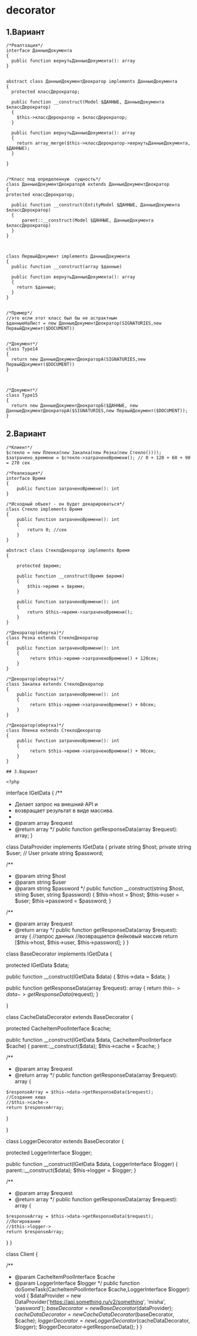 # decorator

## 1.Вариант

    /*Реалтзация*/  
    interface ДанныеДокумента  
    {  
      public function вернутьДанныеДокумента(): array  		
    }  


    abstract class ДанныеДокументДеократор implements ДанныеДокумента
    {
      protected классДерократор;

      public function __construct(Model $ДАННЫЕ, ДанныеДокумента $классДерократор)
      {
        $this->классДерократор = $классДерократор;
      }

      public function вернутьДанныеДокумента(): array
      {
        return array_merge($this->классДерократор->вернутьДанныеДокумента, $ДАННЫЕ);
      }

    }


    /*Класс под определенную  сущность*/
    class ДанныеДокументДеократорА extends ДанныеДокументДеократор
    {
    protected классДерократор;
     
      public function __construct(EntityModel $ДАННЫЕ, ДанныеДокумента $классДерократор)
      {
          parent::__construct(Model $ДАННЫЕ, ДанныеДокумента $классДерократор)
      } 
    }
      


    class ПервыйДокумент implements ДанныеДокумента
    {
      public function __construct(array $данные)	

      public function вернутьДанныеДокумента(): array
      {
        return $данные;
      }
    }


    /*Пример*/  
    //это если этот класс был бы не астрактным
    $данныеНаЛист = new ДанныеДокументДеократор(SIGNATURIES,new ПервыйДокумент($DOCUMENT))


    /*Документ*/  
    class Type14
    {
      return new ДанныеДокументДеократорA(SIGNATURIES,new ПервыйДокумент($DOCUMENT))
    }



    /*Документ*/  
    class Type15
    {
      return new ДанныеДокументДеократорБ($ДАННЫЕ, new ДанныеДокументДеократорА($SIGNATURIES,new ПервыйДокумент($DOCUMENT));
    }
    
    
   ## 2.Вариант


    /*Клиент*/
    $стекло = new Пленка(new Закалка(new Резка(new Стекло())));
    $затрачено_времени = $стекло->затраченоВремени(); // 0 + 120 + 60 + 90 = 270 сек 

    /*Реализация*/
    interface Время
    {
        public function затраченоВремени(): int
    }

    /*Исходный объект - он будет декарироваться*/
    class Стекло implements Время
    {
        public function затраченоВремени(): int
        {
            return 0; //сек
        }
    }

    abstract class CтеклоДекоратор implements Время
    {

        protected $время;

        public function __construct(Время $время)
        {
            $this->время = $время;
        }

        public function затраченоВремени(): int
        {
            return $this->время->затраченоВремени();
        }
    }

    /*Декоратор(обертка)*/
    class Резка extends CтеклоДекоратор 
    {
        public function затраченоВремени(): int
        {
             return $this->время->затраченоВремени() + 120сек;
        }
    }

    /*Декоратор(обертка)*/
    class Закалка extends CтеклоДекоратор 
    {
        public function затраченоВремени(): int
        {
             return $this->время->затраченоВремени() + 60сек;
        }
    }

    /*Декоратор(обертка)*/
    class Пленка extends CтеклоДекоратор 
    {
        public function затраченоВремени(): int
        {
             return $this->время->затраченоВремени() + 90сек;
        }
    }
    
    ## 3.Вариант
    
    <?php

interface IGetData {
  /**
   * Делает запрос на внешний API и
   * возвращает результат в виде массива.
   *
   * @param array $request
   * @return array
   */
  public function getResponseData(array $request): array;
}


class DataProvider implements IGetData {
  private string $host;
  private string $user; // User
  private string $password;

  /**
   * @param string $host
   * @param string $user
   * @param string $password
   */
  public function __construct(string $host, string $user, string $password) {
    $this->host = $host;
    $this->user = $user;
    $this->password = $password;
  }

  /**
   * @param array $request
   * @return array
   */
  public function getResponseData(array $request): array {
    //запрос данных
    //возвращается фейковый массив
    return [$this->host, $this->user, $this->password];
  }
}


class BaseDecorator implements IGetData {

  protected IGetData $data;

  public function __construct(IGetData $data) {
    $this->data = $data;
  }

  public function getResponseData(array $request): array {
    return $this->data->getResponseData($request);
  }

}

class CacheDataDecorator extends BaseDecorator {

  protected CacheItemPoolInterface $cache;

  public function __construct(IGetData $data, CacheItemPoolInterface $cache) {
    parent::__construct($data);
    $this->cache = $cache;
  }

  /**
   * @param array $request
   * @return array
   */
  public function getResponseData(array $request): array {

    $responseArray = $this->data->getResponseData($request);
    //Создание кеша
    //$this->cache->
    return $responseArray;
  }

}


class LoggerDecorator extends BaseDecorator {

  protected LoggerInterface $logger;

  public function __construct(IGetData $data, LoggerInterface $logger) {
    parent::__construct($data);
    $this->logger = $logger;
  }

  /**
   * @param array $request
   * @return array
   */
  public function getResponseData(array $request): array {

    $responseArray = $this->data->getResponseData($request);
    //Логирование
    //$this->logger->
    return $responseArray;
  }
}


class Client {

  /**
   * @param CacheItemPoolInterface $cache
   * @param LoggerInterface $logger
   */
  public function doSomeTask(CacheItemPoolInterface $cache,LoggerInterface $logger): void {
    $dataProvider = new DataProvider('https://api.something.ru/v2/something', 'misha', 'password');
    $baseDecorator = new BaseDecorator($dataProvider);
    $cacheDataDecorator = new CacheDataDecorator($baseDecorator, $cache);
    $loggerDecorator = new LoggerDecorator($cacheDataDecorator, $logger);
    $loggerDecorator->getResponseData();
  }
}

